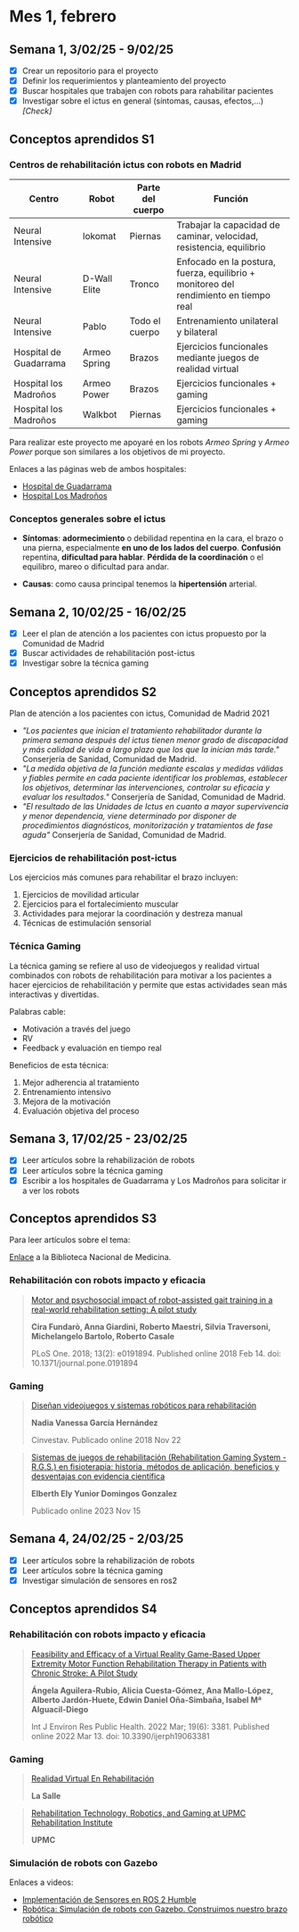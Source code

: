# Mes 1, febrero

## Semana 1, 3/02/25 - 9/02/25

- [x] Crear un repositorio para el proyecto
- [x] Definir los requerimientos y planteamiento del proyecto
- [x] Buscar hospitales que trabajen con robots para rahabilitar pacientes
- [x] Investigar sobre el ictus en general (síntomas, causas, efectos,...) *[Check]*

## Conceptos aprendidos S1

### Centros de rehabilitación ictus con robots en Madrid

| Centro | Robot | Parte del cuerpo | Función |
| - | - | - | - |
| Neural Intensive | lokomat | Piernas | Trabajar la capacidad de caminar, velocidad, resistencia, equilibrio |
| Neural Intensive | D-Wall Elite | Tronco | Enfocado en la postura, fuerza, equilibrio + monitoreo del rendimiento en tiempo real |
| Neural Intensive | Pablo | Todo el cuerpo | Entrenamiento unilateral y bilateral |
| Hospital de Guadarrama | Armeo Spring | Brazos | Ejercicios funcionales mediante juegos de realidad virtual |
| Hospital los Madroños | Armeo Power | Brazos | Ejercicios funcionales + gaming |
| Hospital los Madroños | Walkbot | Piernas | Ejercicios funcionales + gaming |

Para realizar este proyecto me apoyaré en los robots *Armeo Spring* y *Armeo Power* porque son similares a los objetivos de mi proyecto.

Enlaces a las páginas web de ambos hospitales:
- [Hospital de Guadarrama](https://www.comunidad.madrid/hospital/guadarrama/)
- [Hospital Los Madroños](https://hospitallosmadronos.es/unidades-especializadas/unidad-avanzada-de-neurorrehabilitacion/robotica/)

### Conceptos generales sobre el ictus

- **Síntomas**: **adormecimiento** o debilidad repentina en la cara, el brazo o una pierna, especialmente **en uno de los lados del cuerpo**. **Confusión** repentina, **dificultad para hablar**. **Pérdida de la coordinación** o el equilibro, mareo o dificultad para andar.

- **Causas**: como causa principal tenemos la **hipertensión** arterial.


## Semana 2, 10/02/25 - 16/02/25

- [x] Leer el plan de atención a los pacientes con ictus propuesto por la Comunidad de Madrid
- [x] Buscar actividades de rehabilitación post-ictus
- [x] Investigar sobre la técnica gaming

## Conceptos aprendidos S2

Plan de atención a los pacientes con ictus, Comunidad de Madrid 2021

- *"Los pacientes que inician el tratamiento rehabilitador durante la primera semana después del ictus tienen menor grado de discapacidad y más calidad de vida a largo plazo que los que la inician más tarde."* Conserjería de Sanidad, Comunidad de Madrid.
- *"La medida objetiva de la función mediante escalas y medidas válidas y fiables permite en cada paciente identificar los problemas, establecer los objetivos, determinar las intervenciones, controlar su eficacia y evaluar los resultados."* Conserjería de Sanidad, Comunidad de Madrid.
- *"El resultado de las Unidades de Ictus en cuanto a mayor supervivencia y menor dependencia, viene determinado por disponer de procedimientos diagnósticos, monitorización y tratamientos de fase aguda"* Conserjería de Sanidad, Comunidad de Madrid.

### Ejercicios de rehabilitación post-ictus

Los ejercicios más comunes para rehabilitar el brazo incluyen:

1. Ejercicios de movilidad articular
2. Ejercicios para el fortalecimiento muscular
3. Actividades para mejorar la coordinación y destreza manual
4. Técnicas de estimulación sensorial

### Técnica Gaming

La técnica gaming se refiere al uso de videojuegos y realidad virtual combinados con robots de rehabilitación para motivar a los pacientes a hacer ejercicios de rehabilitación y permite que estas actividades sean más interactivas y divertidas.

Palabras cable:

- Motivación a través del juego
- RV
- Feedback y evaluación en tiempo real

Beneficios de esta técnica:

1. Mejor adherencia al tratamiento
2. Entrenamiento intensivo
3. Mejora de la motivación
4. Evaluación objetiva del proceso


## Semana 3, 17/02/25 - 23/02/25

- [x] Leer artículos sobre la rehabilización de robots
- [x] Leer artículos sobre la técnica gaming
- [x] Escribir a los hospitales de Guadarrama y Los Madroños para solicitar ir a ver los robots

## Conceptos aprendidos S3

Para leer artículos sobre el tema:

[Enlace](https://www.ncbi.nlm.nih.gov) a la Biblioteca Nacional de Medicina.

### Rehabilitación con robots impacto y eficacia

> [Motor and psychosocial impact of robot-assisted gait training in a real-world rehabilitation setting: A pilot study](https://pmc.ncbi.nlm.nih.gov/articles/PMC5812583/)
> 
> **Cira Fundarò, Anna Giardini, Roberto Maestri, Silvia Traversoni, Michelangelo Bartolo, Roberto Casale**
> 
> PLoS One. 2018; 13(2): e0191894. Published online 2018 Feb 14. doi: 10.1371/journal.pone.0191894

### Gaming

> [Diseñan videojuegos y sistemas robóticos para rehabilitación](https://conexion.cinvestav.mx/Publicaciones/dise241an-videojuegos-y-sistemas-rob243ticos-para-rehabilitaci243n)
>
> **Nadia Vanessa García Hernández**
>
> Cinvestav. Publicado online 2018 Nov 22

> [Sistemas de juegos de rehabilitación (Rehabilitation Gaming System - R.G.S.) en fisioterapia: historia, métodos de aplicación, beneficios y desventajas con evidencia científica](https://www.fisiocampus.com/sistemas-de-juegos-de-rehabilitacion-rehabilitation-gaming-system-rgs-en-fisioterapia-historia-metodos-de-aplicacion-beneficios-y-desventajas-con-evidencia-cientifica)
>
> **Elberth Ely Yunior Domingos Gonzalez**
> 
> Publicado online 2023 Nov 15


## Semana 4, 24/02/25 - 2/03/25

- [x] Leer artículos sobre la rehabilización de robots
- [x] Leer artículos sobre la técnica gaming
- [x] Investigar simulación de sensores en ros2

## Conceptos aprendidos S4

### Rehabilitación con robots impacto y eficacia

> [Feasibility and Efficacy of a Virtual Reality Game-Based Upper Extremity Motor Function Rehabilitation Therapy in Patients with Chronic Stroke: A Pilot Study](https://pmc.ncbi.nlm.nih.gov/articles/PMC8948798/)
>
> **Ángela Aguilera-Rubio, Alicia Cuesta-Gómez, Ana Mallo-López, Alberto Jardón-Huete, Edwin Daniel Oña-Simbaña, Isabel Mª Alguacil-Diego**
>
> Int J Environ Res Public Health. 2022 Mar; 19(6): 3381. Published online 2022 Mar 13. doi: 10.3390/ijerph19063381

### Gaming

> [Realidad Virtual En Rehabilitación](https://www.clinicauniversitarialasalle.es/robotica-y-realidad-virtual-en-rehabilitacion/?utm_source=chatgpt.com)
>
> **La Salle**

> [Rehabilitation Technology, Robotics, and Gaming at UPMC Rehabilitation Institute](https://www.upmc.com/services/rehab/technology)
>
> **UPMC**

### Simulación de robots con Gazebo

Enlaces a videos:
* [Implementación de Sensores en ROS 2 Humble](https://www.youtube.com/watch?v=R-wE4PcN_E4)
* [Robótica: Simulación de robots con Gazebo. Construimos nuestro brazo robótico](https://www.youtube.com/watch?v=uI406H8YxCA)
